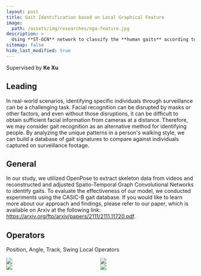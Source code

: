 ```yaml
---
layout: post
title: Gait Identification based on Local Graphical Feature
image:
  path: /assets/img/researches/nga-feature.jpg
description: >
  Using **ST-GCN** network to classify the **human gaits** according to **skeletons**
sitemap: false
hide_last_modified: true
---
```


Supervised by **Ke Xu**

## Leading

In real-world scenarios, identifying specific individuals through surveillance can be a challenging task. Facial recognition can be disrupted by masks or other factors, and even without those disruptions, it can be difficult to obtain sufficient facial information from cameras at a distance. Therefore, we may consider gait recognition as an alternative method for identifying people. By analyzing the unique patterns in a person's walking style, we can build a database of gait signatures to compare against individuals captured on surveillance footage. 

## General

In our study, we utilized OpenPose to extract skeleton data from videos and reconstructed and adjusted Spatio-Temporal Graph Convolutional Networks to identify gaits. To evaluate the effectiveness of our model, we conducted experiments using the CASIC-B gait database. If you would like to learn more about our approach and findings, please refer to our paper, which is available on Arxiv at the following link: <a href="https://arxiv.org/ftp/arxiv/papers/2111/2111.11720.pdf">https://arxiv.org/ftp/arxiv/papers/2111/2111.11720.pdf</a>.

## Operators

Position, Angle, Track, Swing Local Operators

<div style="display: flex">
  <img src="/assets/img/researches/op1.png;width: 35%" style="flex: 1;">
  <img src="/assets/img/researches/op2.png;width: 35%" style="flex: 1;">
</div>
<div style="display: flex">
  <img src="/assets/img/researches/op3.png;width: 35%" style="flex: 1;">
  <img src="/assets/img/researches/op4.png;width: 35%" style="flex: 1;">
</div>